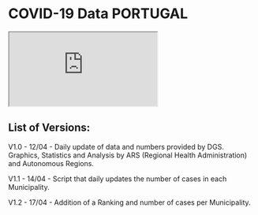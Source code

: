 # COVID-19 Data PORTUGAL

<iframe src="https://docs.google.com/spreadsheets/d/e/2PACX-1vSDk3DQj8DEzAToHWKJOmeJzdwzV-_mX3aDfwW4DDoKSAQKHSSNdwO2LrJegXkJF9xL8MJOcQkPykmp/pubhtml?widget=true&amp;headers=false"></iframe>

## List of Versions:

V1.0 - 12/04 - Daily update of data and numbers provided by DGS. Graphics, Statistics and Analysis by ARS (Regional Health Administration) and Autonomous Regions.

V1.1 - 14/04 - Script that daily updates the number of cases in each Municipality.

V1.2 - 17/04 - Addition of a Ranking and number of cases per Municipality.
